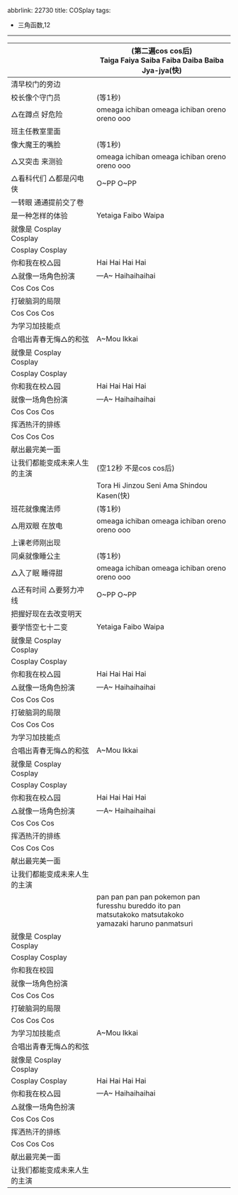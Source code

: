 abbrlink: 22730
title: COSplay
tags:
  - 三角函数,12
---
|      |(第二遍cos cos后)<br>Taiga Faiya Saiba Faiba Daiba Baiba Jya-jya(快)|
|--|--|
|清早校门的旁边|      |
|校长像个守门员|(等1秒)|
|△在蹲点 好危险|omeaga ichiban omeaga ichiban oreno oreno ooo|
|班主任教室里面|      |
|像大魔王的嘴脸|(等1秒)|
|△又突击 来测验|omeaga ichiban omeaga ichiban oreno oreno ooo|
|△看科代们 △都是闪电侠|O~PP O~PP|
|一转眼 通通提前交了卷|      |
|是一种怎样的体验|Yetaiga Faibo Waipa|
|就像是 Cosplay Cosplay|      |
|Cosplay Cosplay|      |
|你和我在校△园|Hai Hai Hai Hai|
|△就像一场角色扮演|—A~ Haihaihaihai|
|Cos Cos Cos|      |
|打破脑洞的局限|      |
|Cos Cos Cos|      |
|为学习加技能点|      |
|合唱出青春无悔△的和弦|A~Mou Ikkai|
|就像是 Cosplay Cosplay|      |
|Cosplay Cosplay|      |
|你和我在校△园|Hai Hai Hai Hai|
|就像一场角色扮演|—A~ Haihaihaihai|
|Cos Cos Cos|      |
|挥洒热汗的排练|      |
|Cos Cos Cos|      |
|献出最完美一面|      |
|让我们都能变成未来人生的主演|(空12秒 不是cos cos后)|
|      |Tora Hi Jinzou Seni Ama Shindou Kasen(快)|
|班花就像魔法师|(等1秒)|
|△用双眼 在放电|omeaga ichiban omeaga ichiban oreno oreno ooo|
|上课老师刚出现|      |
|同桌就像睡公主|(等1秒)|
|△入了眠 睡得甜|omeaga ichiban omeaga ichiban oreno oreno ooo|
|△还有时间 △要努力冲线|O~PP O~PP|
|把握好现在去改变明天|      |
|要学悟空七十二变|Yetaiga Faibo Waipa|
|就像是 Cosplay Cosplay|      |
|Cosplay Cosplay|      |
|你和我在校△园|Hai Hai Hai Hai|
|△就像一场角色扮演|—A~ Haihaihaihai|
|Cos Cos Cos|      |
|打破脑洞的局限|      |
|Cos Cos Cos|      |
|为学习加技能点|      |
|合唱出青春无悔△的和弦|A~Mou Ikkai|
|就像是 Cosplay Cosplay|      |
|Cosplay Cosplay|      |
|你和我在校△园|Hai Hai Hai Hai|
|△就像一场角色扮演|—A~ Haihaihaihai|
|Cos Cos Cos|      |
|挥洒热汗的排练|      |
|Cos Cos Cos|      |
|献出最完美一面|      |
|让我们都能变成未来人生的主演|      |
|      |pan pan pan pan pokemon pan<br>furesshu bureddo ito pan<br>matsutakoko matsutakoko<br>yamazaki haruno panmatsuri|
|就像是 Cosplay Cosplay|      |
|Cosplay Cosplay|      |
|你和我在校园|      |
|就像一场角色扮演|      |
|Cos Cos Cos|      |
|打破脑洞的局限|      |
|Cos Cos Cos|      |
|为学习加技能点|A~Mou Ikkai|
|合唱出青春无悔△的和弦|      |
|就像是 Cosplay Cosplay|      |
|Cosplay Cosplay|Hai Hai Hai Hai|
|你和我在校△园|—A~ Haihaihaihai|
|△就像一场角色扮演|      |
|Cos Cos Cos|      |
|挥洒热汗的排练|      |
|Cos Cos Cos|      |
|献出最完美一面|      |
|让我们都能变成未来人生的主演|      |
